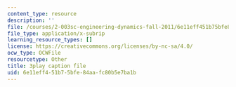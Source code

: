 ```yaml
---
content_type: resource
description: ''
file: /courses/2-003sc-engineering-dynamics-fall-2011/6e11eff451b75bfe84aafc80b5e7ba1b_iMz0LiqjFmE.vtt
file_type: application/x-subrip
learning_resource_types: []
license: https://creativecommons.org/licenses/by-nc-sa/4.0/
ocw_type: OCWFile
resourcetype: Other
title: 3play caption file
uid: 6e11eff4-51b7-5bfe-84aa-fc80b5e7ba1b
---
```

